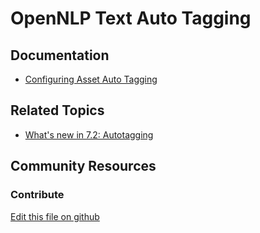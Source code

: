 # OpenNLP Text Auto Tagging

## Documentation

* [Configuring Asset Auto Tagging](https://portal.liferay.dev/docs/7-2/user/-/knowledge_base/u/configuring-asset-auto-tagging)

## Related Topics

* [What's new in 7.2: Autotagging](https://portal.liferay.dev/docs/7-2/user/-/knowledge_base/u/whats-new-in-72#auto-tagging)

## Community Resources


### Contribute

[Edit this file on github](https://github.com/olafk/controlpanel-documentation-docs/blob/master/md/72en/com_liferay_configuration_admin_web_portlet_InstanceSettingsPortlet/com.liferay.asset.auto.tagger.opennlp.internal.configuration.OpenNLPDocumentAssetAutoTaggerCompanyConfiguration.md)
